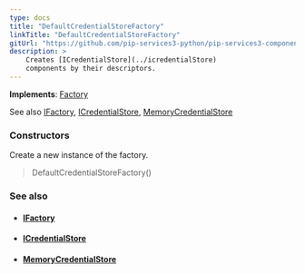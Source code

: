 ```yaml
---
type: docs
title: "DefaultCredentialStoreFactory"
linkTitle: "DefaultCredentialStoreFactory"
gitUrl: "https://github.com/pip-services3-python/pip-services3-components-python"
description: >
    Creates [ICredentialStore](../icredentialStore)
    components by their descriptors.
---
```


**Implements**: [Factory](../../build/factory)

See also [IFactory](../../build/ifactory), [ICredentialStore](../icredentialStore), [MemoryCredentialStore](../memory_credential_store)


### Constructors
Create a new instance of the factory.

> DefaultCredentialStoreFactory()


### See also
- #### [IFactory](../../build/ifactory)
- #### [ICredentialStore](../icredentialStore)
- #### [MemoryCredentialStore](../memory_credential_store)